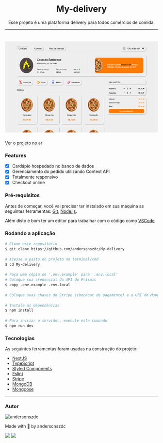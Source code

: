 <h1 align="center">My-delivery</h1>

<p align="center">Esse projeto é uma plataforma delivery para todos comércios de comida.</p>

---

<h1 align="center">
  <img alt="MyDelivery" title="MyDelivery" src="./github/cover-site.png" height="300" />
</h1>

<a href="https://my-delivery-pi.vercel.app/">Ver o projeto no ar</a>

### Features
- [x] Cardápio hospedado no banco de dados
- [x] Gerenciamento do pedido utilizando Context API
- [x] Totalmente responsivo
- [x] Checkout online

### Pré-requisitos

Antes de começar, você vai precisar ter instalado em sua máquina as seguintes ferramentas:
[Git](https://git-scm.com), [Node.js](https://nodejs.org/en/).

Além disto é bom ter um editor para trabalhar com o código como [VSCode](https://code.visualstudio.com/)

### Rodando a aplicação

```bash
# Clone este repositório
$ git clone https://github.com/andersonszdc/My-delivery

# Acesse a pasta do projeto no terminal/cmd
$ cd My-delivery

# Faça uma cópia de '.env.example' para '.env.local'
# Coloque sua credencial da API do Prismic
$ copy .env.example .env.local

# Coloque suas chaves do Stripe (checkout de pagamento) e o URI do MongoDB

# Instale as dependências
$ npm install

# Para iniciar o servidor, execute este comando
$ npm run dev
```


### Tecnologias

As seguintes ferramentas foram usadas na construção do projeto:

- [NextJS](https://www.typescriptlang.org/)
- [TypeScript](https://www.typescriptlang.org/)
- [Styled Components](https://styled-components.com/)
- [Eslint](https://eslint.org/)
- [Stripe](https://github.com/commitizen/cz-cli)
- [MongoDB](https://www.mongodb.com/pt-br)
- [Mongoose](https://mongoosejs.com/)


---

### Autor

<img alt="andersonszdc" title="andersonszdc" src="https://avatars.githubusercontent.com/u/86430252?v=4" height="100" width="100" />

Made with 💜 by andersonszdc

<a href="https://www.linkedin.com/in/anderson-souza-b28431198/" target="_blank"><img src="https://img.shields.io/badge/-LinkedIn-%230077B5?style=for-the-badge&logo=linkedin&logoColor=white" target="_blank"></a>
<a href="https://www.instagram.com/andersonszdc" target="_blank"><img src="https://img.shields.io/badge/-Instagram-%23E4405F?style=for-the-badge&logo=instagram&logoColor=white" target="_blank"></a>
